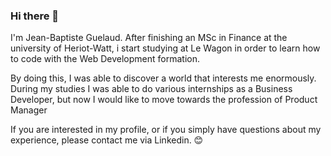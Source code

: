 ### Hi there 👋

I'm Jean-Baptiste Guelaud. After finishing an MSc in Finance at the university of Heriot-Watt, i start studying at Le Wagon in order to learn how to code with the Web Development formation. 

By doing this, I was able to discover a world that interests me enormously. During my studies I was able to do various internships as a Business Developer, but now I would like to move towards the profession of Product Manager 

If you are interested in my profile, or if you simply have questions about my experience, please contact me via Linkedin. 😊
